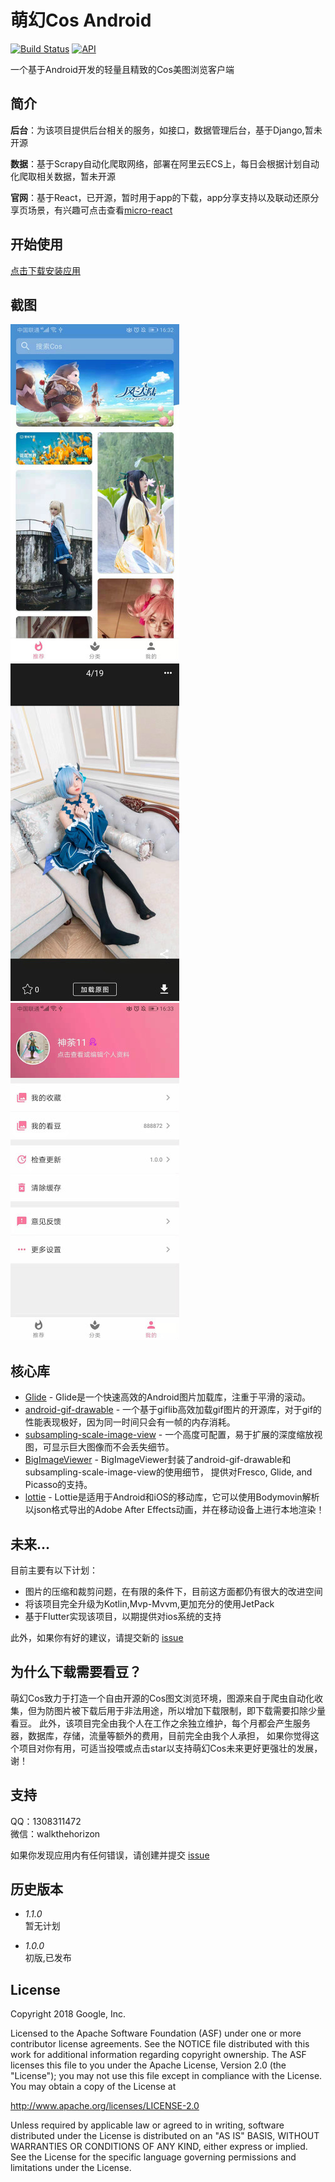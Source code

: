 萌幻Cos Android
=========================
[![Build Status](https://travis-ci.org/walkthehorizon/MicroWallPager.svg?branch=master)](https://travis-ci.org/walkthehorizon/MicroWallPager)
[![API](https://img.shields.io/badge/API-21%2B-brightgreen.svg?style=flat)](https://android-arsenal.com/api?level=21)

一个基于Android开发的轻量且精致的Cos美图浏览客户端

简介
------------

**后台**：为该项目提供后台相关的服务，如接口，数据管理后台，基于Django,暂未开源

**数据**：基于Scrapy自动化爬取网络，部署在阿里云ECS上，每日会根据计划自动化爬取相关数据，暂未开源  

**官网**：基于React，已开源，暂时用于app的下载，app分享支持以及联动还原分享页场景，有兴趣可点击查看[micro-react](https://github.com/walkthehorizon/micro-react)


开始使用
---------------
[点击下载安装应用](https://wmmt119.top/)

截图
-----------

![image](screenshots/555b2a6665253a9c0ba59cdf78bb2e2.jpg)
![image](screenshots/27cb095c5eda51e6e56e40cec2491fb.jpg)
![image](screenshots/2a1b4f9a10cd5d4cff6733beff77f2b.jpg)

核心库
--------------
* [Glide][0] - Glide是一个快速高效的Android图片加载库，注重于平滑的滚动。
* [android-gif-drawable][1] - 一个基于giflib高效加载gif图片的开源库，对于gif的性能表现极好，因为同一时间只会有一帧的内存消耗。
* [subsampling-scale-image-view][2] - 一个高度可配置，易于扩展的深度缩放视图，可显示巨大图像而不会丢失细节。
* [BigImageViewer][3] - BigImageViewer封装了android-gif-drawable和subsampling-scale-image-view的使用细节，
提供对Fresco, Glide, and Picasso的支持。
* [lottie][4] - Lottie是适用于Android和iOS的移动库，它可以使用Bodymovin解析以json格式导出的Adobe After Effects动画，并在移动设备上进行本地渲染！

[0]: https://github.com/bumptech/glide
[1]: https://github.com/koral--/android-gif-drawable
[2]: https://github.com/davemorrissey/subsampling-scale-image-view
[3]: https://github.com/Piasy/BigImageViewer
[4]: https://github.com/airbnb/lottie-android

未来...
-----------------
目前主要有以下计划：
- 图片的压缩和裁剪问题，在有限的条件下，目前这方面都仍有很大的改进空间
- 将该项目完全升级为Kotlin,Mvp-Mvvm,更加充分的使用JetPack
- 基于Flutter实现该项目，以期提供对ios系统的支持

此外，如果你有好的建议，请提交新的 [issue](https://github.com/walkthehorizon/MicroWallPager/issues)

为什么下载需要看豆？
-------------------

萌幻Cos致力于打造一个自由开源的Cos图文浏览环境，图源来自于爬虫自动化收集，但为防图片被下载后用于非法用途，所以增加下载限制，即下载需要扣除少量看豆。
此外，该项目完全由我个人在工作之余独立维护，每个月都会产生服务器，数据库，存储，流量等额外的费用，目前完全由我个人承担，
如果你觉得这个项目对你有用，可适当投喂或点击star以支持萌幻Cos未来更好更强壮的发展，谢！

支持
-------
QQ：1308311472  
微信：walkthehorizon

如果你发现应用内有任何错误，请创建并提交 [issue](https://github.com/walkthehorizon/MicroWallPager/issues)

历史版本
------------------------
- *1.1.0*   
暂无计划

- *1.0.0*  
初版,已发布


License
-------

Copyright 2018 Google, Inc.

Licensed to the Apache Software Foundation (ASF) under one or more contributor
license agreements.  See the NOTICE file distributed with this work for
additional information regarding copyright ownership.  The ASF licenses this
file to you under the Apache License, Version 2.0 (the "License"); you may not
use this file except in compliance with the License.  You may obtain a copy of
the License at

  http://www.apache.org/licenses/LICENSE-2.0

Unless required by applicable law or agreed to in writing, software
distributed under the License is distributed on an "AS IS" BASIS, WITHOUT
WARRANTIES OR CONDITIONS OF ANY KIND, either express or implied.  See the
License for the specific language governing permissions and limitations under
the License.
